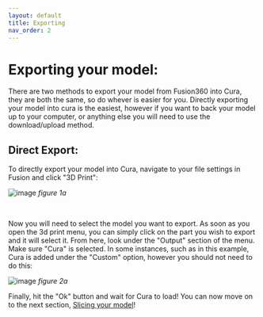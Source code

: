 ```yaml
---
layout: default
title: Exporting
nav_order: 2
---
```


# Exporting your model:

There are two methods to export your model from Fusion360 into Cura, they are both the same, so do whever is easier for you. Directly exporting your model into cura is the easiest, however if you want to back your model up to your computer, or anything else you will need to use the download/upload method.

## Direct Export:

To directly export your model into Cura, navigate to your file settings in Fusion and click "3D Print":

![image](https://user-images.githubusercontent.com/61284764/224889130-281dce25-8c76-44bb-b015-0994b535ca12.png)
*figure 1a*
<br>

<br>

Now you will need to select the model you want to export. As soon as you open the 3d print menu, you can simply click on the part you wish to export and it will select it. From here, look under the "Output" section of the menu. Make sure "Cura" is selected. In some instances, such as in this example, Cura is added under the "Custom" option, however you should not need to do this:

![image](https://user-images.githubusercontent.com/61284764/224889263-948ccea0-c965-4bcc-8544-c27bb383f805.png)
*figure 2a*

Finally, hit the "Ok" button and wait for Cura to load! You can now move on to the next section, [Slicing your model](https://goldenn.dev/3d-printing/slicing)!
